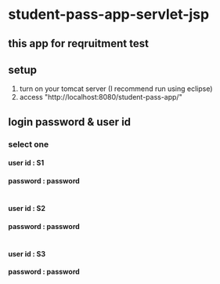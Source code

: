 # student-pass-app-servlet-jsp
## this app for reqruitment test

## setup
1. turn on your tomcat server (I recommend run using eclipse)
3. access "http://localhost:8080/student-pass-app/"

## login password & user id
### select one
#### user id  : S1
#### password : password
#
#### user id  : S2
#### password : password
#
#### user id  : S3
#### password : password
